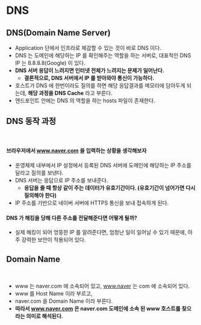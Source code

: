 # DNS

## DNS(Domain Name Server)

* Application 단에서 인프라로 체감할 수 있는 것이 바로 DNS 이다.
* DNS 는 도메인에 해당하는 IP 를 확인해주는 역할을 하는 서버로, 대표적인 DNS IP 는 8.8.8.8(Google) 이 있다.
* **DNS 서버 응답이 느려지면 인터넷 전체가 느려지는 문제가 일어난다.**
  * **결론적으로, DNS 서버에서 IP 를 받아와야 통신이 가능하다.**
* 호스트가 DNS 에 한번이라도 질의를 하면 해당 응답결과를 메모리에 담아두게 되는데, **해당 과정을 DNS Cache** 라고 부른다.
* 엔드포인트 안에는 DNS 의 역할을 하는 hosts 파일이 존재한다.

## DNS 동작 과정

<figure><img src="../../../../../.gitbook/assets/스크린샷 2024-01-06 16.34.14.png" alt=""><figcaption></figcaption></figure>

#### 브라우저에서 www.naver.com 을 입력하는 상황을 생각해보자

* 운영체제 내부에서 IP 설정에서 등록된 DNS 서버에 도메인에 해당하는 IP 주소를 달라고 질의를 보낸다.
* DNS 서버는 응답으로 IP 주소를 보내준다.
  * **응답을 줄 때 항상 같이 주는 데이터가 유효기간이다. (유효기간이 넘어가면 다시 질의해야 한다)**
* IP 주소를 기반으로 네이버 서버에 HTTPS 통신을 보내 접속하게 된다.

#### DNS 가 해킹을 당해 다른 주소를 전달해준다면 어떻게 될까?

* 실제 해킹이 되어 엉뚱한 IP 를 알려준다면, 엄청난 일이 일어날 수 있기 때문에, 아주 강력한 보안이 적용되어 있다.

## Domain Name

<figure><img src="../../../../../.gitbook/assets/스크린샷 2024-01-06 16.29.59.png" alt=""><figcaption></figcaption></figure>

* www 는 naver.com 에 소속되어 있고, www.naver 는 com 에 소속되어 있다.
* www 를 Host Name 이라 부르고,
* naver.com 을 Domain Name 이라 부른다.
* **따라서 www.naver.com 은 naver.com 도메인에 소속 된 www 호스트를 찾으라는 의미로 해석된다.**
